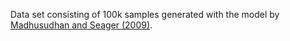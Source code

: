 Data set consisting of 100k samples generated with the model by [Madhusudhan and Seager (2009)](https://iopscience.iop.org/article/10.1088/0004-637X/707/1/24).